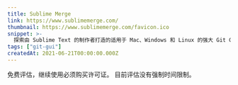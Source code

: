 ```yaml
---
title: Sublime Merge
link: https://www.sublimemerge.com/
thumbnail: https://www.sublimemerge.com/favicon.ico
snippet: >-
  探索由 Sublime Text 的制作者打造的适用于 Mac、Windows 和 Linux 的强大 Git GUI 客户端。通过行暂存、提交编辑和 Git Flow 集成更快地工作。
tags: ["git-gui"]
createdAt: 2021-06-21T00:00:00.000Z
---
```

免费评估，继续使用必须购买许可证。 
目前评估没有强制时间限制。